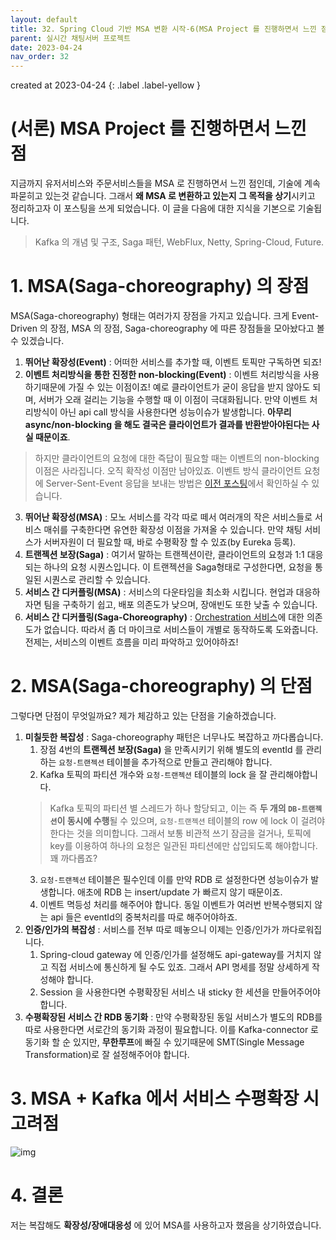 ```yaml
---
layout: default
title: 32. Spring Cloud 기반 MSA 변환 시작-6(MSA Project 를 진행하면서 느낀 점)
parent: 실시간 채팅서버 프로젝트
date: 2023-04-24
nav_order: 32
---
```

created at 2023-04-24
{: .label .label-yellow }
# (서론) MSA Project 를 진행하면서 느낀 점

지금까지 유저서비스와 주문서비스들을 MSA 로 진행하면서 느낀 점인데, 기술에 계속 파묻히고 있는것 같습니다. 그래서 **왜 MSA 로 변환하고 있는지 그 목적을 상기**시키고 정리하고자 이 포스팅을 쓰게 되었습니다. 이 글을 다음에 대한 지식을 기본으로 기술됩니다.
> Kafka 의 개념 및 구조, Saga 패턴, WebFlux, Netty, Spring-Cloud, Future.

# 1. MSA(Saga-choreography) 의 장점

MSA(Saga-choreography) 형태는 여러가지 장점을 가지고 있습니다. 크게 Event-Driven 의 장점, MSA 의 장점, Saga-choreography 에 따른 장점들을 모아놨다고 볼 수 있겠습니다.

1. **뛰어난 확장성(Event)** : 어떠한 서비스를 추가할 때, 이벤트 토픽만 구독하면 되죠!
2. **이벤트 처리방식을 통한 진정한 non-blocking(Event)** : 이벤트 처리방식을 사용하기때문에 가질 수 있는 이점이죠! 예로 클라이언트가 굳이 응답을 받지 않아도 되며, 서버가 오래 걸리는 기능을 수행할 때 이 이점이 극대화됩니다. 만약 이벤트 처리방식이 아닌 api call 방식을 사용한다면 성능이슈가 발생합니다. **아무리 async/non-blocking 을 해도 결국은 클라이언트가 결과를 반환받아야된다는 사실 때문이죠**.
> 하지만 클라이언트의 요청에 대한 즉답이 필요할 때는 이벤트의 non-blocking 이점은 사라집니다. 오직 확작성 이점만 남아있죠. 이벤트 방식 클라이언트 요청에 Server-Sent-Event 응답을 보내는 방법은 [이전 포스팅](https://ghkdqhrbals.github.io/portfolios/docs/project/2023-04-17-chatting(30))에서 확인하실 수 있습니다.
3. **뛰어난 확장성(MSA)** : 모노 서비스를 각각 따로 떼서 여러개의 작은 서비스들로 서비스 매쉬를 구축한다면 유연한 확장성 이점을 가져올 수 있습니다. 만약 채팅 서비스가 서버자원이 더 필요할 때, 바로 수평확장 할 수 있죠(by Eureka 등록).
4. **트랜젝션 보장(Saga)** : 여기서 말하는 트랜젝션이란, 클라이언트의 요청과 1:1 대응되는 하나의 요청 시퀀스입니다. 이 트랜젝션을 Saga형태로 구성한다면, 요청을 통일된 시퀀스로 관리할 수 있습니다. 
5. **서비스 간 디커플링(MSA)** : 서비스의 다운타임을 최소화 시킵니다. 현업과 대응하자면 팀을 구축하기 쉽고, 배포 의존도가 낮으며, 장애빈도 또한 낮출 수 있습니다.
6. **서비스 간 디커플링(Saga-Choreography)** : [Orchestration 서비스](https://ghkdqhrbals.github.io/portfolios/docs/msa/2022-09-04-micro-service-architecture1/#orchestration-형태)에 대한 의존도가 없습니다. 따라서 좀 더 마이크로 서비스들이 개별로 동작하도록 도와줍니다. 전제는, 서비스의 이벤트 흐름을 미리 파악하고 있어야하죠!

# 2. MSA(Saga-choreography) 의 단점

그렇다면 단점이 무엇일까요? 제가 체감하고 있는 단점을 기술하겠습니다.

1. **미칠듯한 복잡성** : Saga-choreography 패턴은 너무나도 복잡하고 까다롭습니다.  
   1. 장점 4번의 **트랜젝션 보장(Saga)** 을 만족시키기 위해 별도의 eventId 를 관리하는 `요청-트랜젝션` 테이블을 추가적으로 만들고 관리해야 합니다. 
   2. Kafka 토픽의 파티션 개수와 `요청-트랜젝션` 테이블의 lock 을 잘 관리해야합니다.
   > Kafka 토픽의 파티션 별 스레드가 하나 할당되고, 이는 즉 **두 개의 `DB-트랜젝션`이 동시에 수행**될 수 있으며, `요청-트랜젝션` 테이블의 row 에 lock 이 걸려야 한다는 것을 의미합니다. 그래서 보통 비관적 쓰기 잠금을 걸거나, 토픽에 key를 이용하여 하나의 요청은 일관된 파티션에만 삽입되도록 해야합니다. 꽤 까다롭죠? 
   3. `요청-트랜젝션` 테이블은 필수인데 이를 만약 RDB 로 설정한다면 성능이슈가 발생합니다. 애초에 RDB 는 insert/update 가 빠르지 않기 때문이죠.
   4. 이벤트 멱등성 처리를 해주어야 합니다. 동일 이벤트가 여러번 반복수행되지 않는 api 들은 eventId의 중복처리를 따로 해주어야하죠. 
2. **인증/인가의 복잡성** : 서비스를 전부 따로 떼놓으니 이제는 인증/인가가 까다로워집니다.
   1. Spring-cloud gateway 에 인증/인가를 설정해도 api-gateway를 거치지 않고 직접 서비스에 통신하게 될 수도 있죠. 그래서 API 명세를 정말 상세하게 작성해야 합니다.
   2. Session 을 사용한다면 수평확장된 서비스 내 sticky 한 세션을 만들어주어야 합니다.
3. **수평확장된 서비스 간 RDB 동기화** : 만약 수평확장된 동일 서비스가 별도의 RDB를 따로 사용한다면 서로간의 동기화 과정이 필요합니다. 이를 Kafka-connector 로 동기화 할 순 있지만, **무한루프**에 빠질 수 있기때문에 SMT(Single Message Transformation)로 잘 설정해주어야 합니다.

# 3. MSA + Kafka 에서 서비스 수평확장 시 고려점

![img](../../../assets/img/kafka/18.svg)


# 4. 결론

저는 복잡해도 **확장성/장애대응성** 에 있어 MSA를 사용하고자 했음을 상기하였습니다.